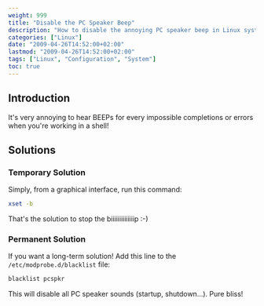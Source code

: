 ```yaml
---
weight: 999
title: "Disable the PC Speaker Beep"
description: "How to disable the annoying PC speaker beep in Linux systems both temporarily and permanently."
categories: ["Linux"]
date: "2009-04-26T14:52:00+02:00"
lastmod: "2009-04-26T14:52:00+02:00"
tags: ["Linux", "Configuration", "System"]
toc: true
---
```


## Introduction

It's very annoying to hear BEEPs for every impossible completions or errors when you're working in a shell!

## Solutions

### Temporary Solution

Simply, from a graphical interface, run this command:

```bash
xset -b
```

That's the solution to stop the biiiiiiiiiiiiiip :-)

### Permanent Solution

If you want a long-term solution! Add this line to the `/etc/modprobe.d/blacklist` file:

```bash
blacklist pcspkr
```

This will disable all PC speaker sounds (startup, shutdown...). Pure bliss!
